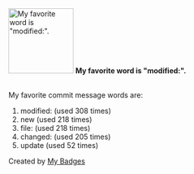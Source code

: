 <img src="https://my-badges.github.io/my-badges/favorite-word.png" alt="My favorite word is &quot;modified:&quot;." title="My favorite word is &quot;modified:&quot;." width="128">
<strong>My favorite word is &quot;modified:&quot;.</strong>
<br><br>

My favorite commit message words are:

1. modified: (used 308 times)
2. new (used 218 times)
3. file: (used 218 times)
4. changed: (used 205 times)
5. update (used 52 times)


Created by <a href="https://github.com/my-badges/my-badges">My Badges</a>